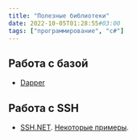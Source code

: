 ```yaml
---
title: "Полезные библиотеки"
date: 2022-10-05T01:28:55#03:00
tags: ["программирование", "c#"]
---
```


## Работа с базой

* [Dapper](https://github.com/StackExchange/Dapper)

## Работа с SSH

* [SSH.NET](https://github.com/sshnet/SSH.NET). [Некоторые примеры](*https://gist.github.com/piccaso/d963331dcbf20611b094).
